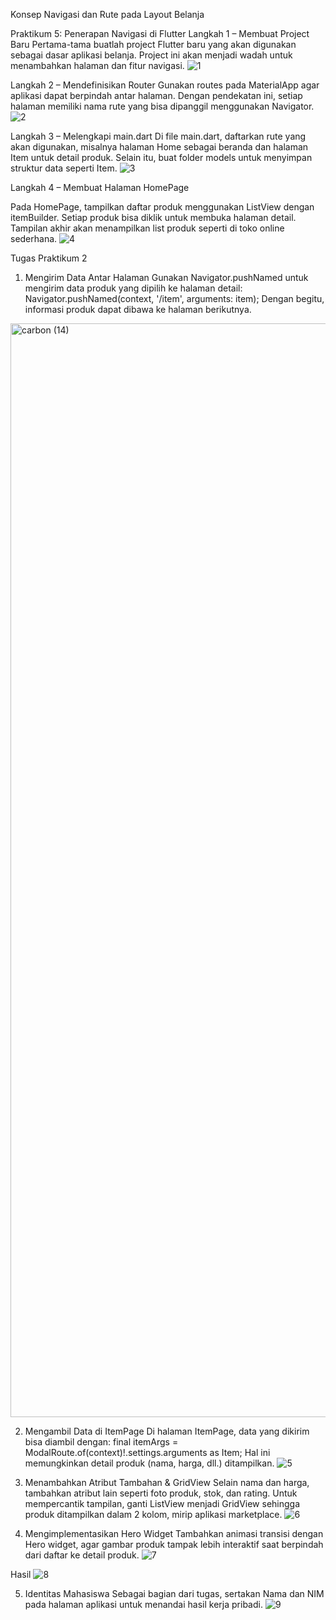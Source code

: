 Konsep Navigasi dan Rute pada Layout Belanja

Praktikum 5: Penerapan Navigasi di Flutter
Langkah 1 – Membuat Project Baru
Pertama-tama buatlah project Flutter baru yang akan digunakan sebagai dasar aplikasi belanja. Project ini akan menjadi wadah untuk menambahkan halaman dan fitur navigasi.
![1](https://github.com/user-attachments/assets/5cee8fd0-14e2-4355-8833-9db40216fc63)

Langkah 2 – Mendefinisikan Router
Gunakan routes pada MaterialApp agar aplikasi dapat berpindah antar halaman. Dengan pendekatan ini, setiap halaman memiliki nama rute yang bisa dipanggil menggunakan Navigator.
![2](https://github.com/user-attachments/assets/f2c0a5fc-f93e-4301-9134-d8fe6b97ab48)

Langkah 3 – Melengkapi main.dart
Di file main.dart, daftarkan rute yang akan digunakan, misalnya halaman Home sebagai beranda dan halaman Item untuk detail produk.
Selain itu, buat folder models untuk menyimpan struktur data seperti Item.
![3](https://github.com/user-attachments/assets/2823ebec-8da3-43a8-a534-fa6184885d2c)

Langkah 4 – Membuat Halaman HomePage

Pada HomePage, tampilkan daftar produk menggunakan ListView dengan itemBuilder. Setiap produk bisa diklik untuk membuka halaman detail. Tampilan akhir akan menampilkan list produk seperti di toko online sederhana.
![4](https://github.com/user-attachments/assets/f8e34ab4-85b2-48f0-87d2-ec05f90dab56)

Tugas Praktikum 2
1. Mengirim Data Antar Halaman
Gunakan Navigator.pushNamed untuk mengirim data produk yang dipilih ke halaman detail:
Navigator.pushNamed(context, '/item', arguments: item);
Dengan begitu, informasi produk dapat dibawa ke halaman berikutnya.
<img width="1660" height="1750" alt="carbon (14)" src="https://github.com/user-attachments/assets/d8b807b3-df5a-4e1c-a3c1-d4737a46a077" />

2. Mengambil Data di ItemPage
Di halaman ItemPage, data yang dikirim bisa diambil dengan:
final itemArgs = ModalRoute.of(context)!.settings.arguments as Item;
Hal ini memungkinkan detail produk (nama, harga, dll.) ditampilkan.
![5](https://github.com/user-attachments/assets/7f5012e6-e295-4312-8ef5-f06be0215447)

3. Menambahkan Atribut Tambahan & GridView
Selain nama dan harga, tambahkan atribut lain seperti foto produk, stok, dan rating.
Untuk mempercantik tampilan, ganti ListView menjadi GridView sehingga produk ditampilkan dalam 2 kolom, mirip aplikasi marketplace.
![6](https://github.com/user-attachments/assets/6bb79eef-37e8-49d0-860a-a428314ec168)

4. Mengimplementasikan Hero Widget
Tambahkan animasi transisi dengan Hero widget, agar gambar produk tampak lebih interaktif saat berpindah dari daftar ke detail produk.
![7](https://github.com/user-attachments/assets/f5e5a4bc-00f7-48b7-9ef2-84bf2d295099)

Hasil
![8](https://github.com/user-attachments/assets/bdb311cf-ace6-4023-a817-071997aeab35)

5. Identitas Mahasiswa
Sebagai bagian dari tugas, sertakan Nama dan NIM pada halaman aplikasi untuk menandai hasil kerja pribadi.
![9](https://github.com/user-attachments/assets/ee5ec013-9366-4e80-94ca-5e6104459296)
